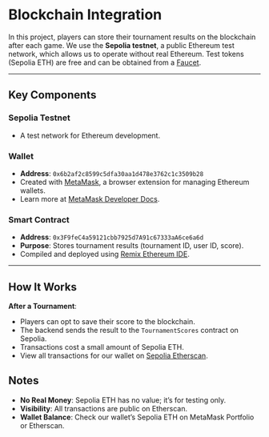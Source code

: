 # Blockchain Integration

In this project, players can store their tournament results on the blockchain after each game. We use the **Sepolia testnet**, a public Ethereum test network, which allows us to operate without real Ethereum. Test tokens (Sepolia ETH) are free and can be obtained from a [Faucet](https://cloud.google.com/application/web3/faucet/ethereum/sepolia).

---

## Key Components

### Sepolia Testnet
- A test network for Ethereum development.

### Wallet
- **Address**: `0x6b2af2c8599c5dfa30aa1d478e3762c1c3509b28`
- Created with [MetaMask](https://portfolio.metamask.io/), a browser extension for managing Ethereum wallets.
- Learn more at [MetaMask Developer Docs](https://developer.metamask.io/).

### Smart Contract
- **Address**: `0x3F9feC4a59121cbb7925d7A91c67333aA6ce6a6d`
- **Purpose**: Stores tournament results (tournament ID, user ID, score).
- Compiled and deployed using [Remix Ethereum IDE](https://remix.ethereum.org/).


---

## How It Works

**After a Tournament**:
   - Players can opt to save their score to the blockchain.
   - The backend sends the result to the `TournamentScores` contract on Sepolia.
   - Transactions cost a small amount of Sepolia ETH.
   - View all transactions for our wallet on [Sepolia Etherscan](https://sepolia.etherscan.io/address/0x6b2af2c8599c5dfa30aa1d478e3762c1c3509b28).


## Notes
- **No Real Money**: Sepolia ETH has no value; it’s for testing only.
- **Visibility**: All transactions are public on Etherscan.
- **Wallet Balance**: Check our wallet’s Sepolia ETH on MetaMask Portfolio or Etherscan.
